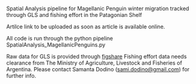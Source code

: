 # 
Spatial Analysis pipeline for Magellanic Penguin winter migration tracked through GLS and fishing effort in the Patagonian Shelf

Artilce link to be uploaded as soon as article is available online.

All code is run through the python pipeline SpatialAnalysis_MagellanicPenguins.py

Raw data for GLS is provided through [figshare](https://doi.org/10.6084/m9.figshare.14388233.v3)
Fishing effort data needs clearance from The Ministry of Agriculture, Livestock and Fisheries of Argentina.
Please contact Samanta Dodino (sami.dodino@gmail.com) for further info.
